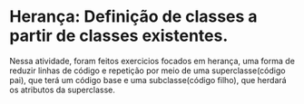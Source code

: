 # Herança: Definição de classes a partir de classes existentes.

Nessa atividade, foram feitos exercicios focados em herança, uma forma de reduzir linhas de código e repetição por meio de uma superclasse(código pai), que terá um código base e uma subclasse(código filho), que herdará os atributos da superclasse.
